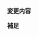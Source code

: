 
<!-- 関連するIssue番号をタイトルにする （fix #〇〇） -->

**変更内容**
<!-- ビューの変更がある場合はスクショによる比較などがあるとわかりやすい -->


**補足**
<!-- レビューをする際に見てほしい点、ローカル環境で試す際の注意点、など -->

